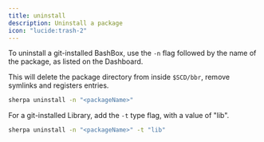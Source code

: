 ```yaml
---
title: uninstall
description: Uninstall a package
icon: "lucide:trash-2"
---
```


To uninstall a git-installed BashBox, use the `-n` flag followed by the name of the package, as listed on the Dashboard.

This will delete the package directory from inside `$SCD/bbr`, remove symlinks and registers entries.

```bash [From anywhere]
sherpa uninstall -n "<packageName>"
```

For a git-installed Library, add the `-t` type flag, with a value of "lib".

```bash [From anywhere]
sherpa uninstall -n "<packageName>" -t "lib"
```
